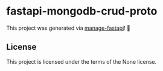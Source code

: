 # fastapi-mongodb-crud-proto

This project was generated via [manage-fastapi](https://ycd.github.io/manage-fastapi/)! :tada:

## License

This project is licensed under the terms of the None license.
